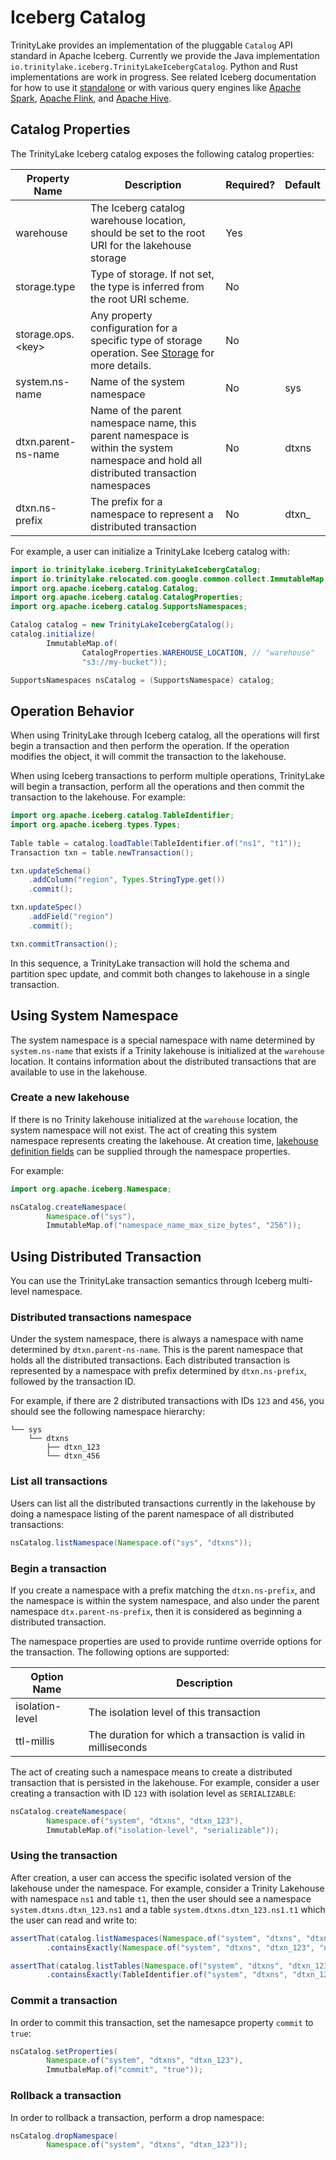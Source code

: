 # Iceberg Catalog

TrinityLake provides an implementation of the pluggable `Catalog` API standard in Apache Iceberg.
Currently we provide the Java implementation `io.trinitylake.iceberg.TrinityLakeIcebergCatalog`.
Python and Rust implementations are work in progress.
See related Iceberg documentation for how to use it [standalone](https://iceberg.apache.org/docs/nightly/java-api-quickstart/) or 
with various query engines like [Apache Spark](https://iceberg.apache.org/docs/nightly/spark-configuration/#catalog-configuration), 
[Apache Flink](https://iceberg.apache.org/docs/nightly/flink/#catalog-configuration),
and [Apache Hive](https://iceberg.apache.org/docs/nightly/hive/#custom-iceberg-catalogs).

## Catalog Properties

The TrinityLake Iceberg catalog exposes the following catalog properties:

| Property Name       | Description                                                                                                                             | Required? | Default |
|---------------------|-----------------------------------------------------------------------------------------------------------------------------------------|-----------|---------|
| warehouse           | The Iceberg catalog warehouse location, should be set to the root URI for the lakehouse storage                                         | Yes       |         |
| storage.type        | Type of storage. If not set, the type is inferred from the root URI scheme.                                                             | No        |         |
| storage.ops.<key\>  | Any property configuration for a specific type of storage operation. See [Storage](../storage/overview.md) for more details.            | No        |         |
| system.ns-name      | Name of the system namespace                                                                                                            | No        | sys     |
| dtxn.parent-ns-name | Name of the parent namespace name, this parent namespace is within the system namespace and hold all distributed transaction namespaces | No        | dtxns   |
| dtxn.ns-prefix      | The prefix for a namespace to represent a distributed transaction                                                                       | No        | dtxn_   |

For example, a user can initialize a TrinityLake Iceberg catalog with:

```java
import io.trinitylake.iceberg.TrinityLakeIcebergCatalog;
import io.trinitylake.relocated.com.google.common.collect.ImmutableMap;
import org.apache.iceberg.catalog.Catalog;
import org.apache.iceberg.catalog.CatalogProperties;
import org.apache.iceberg.catalog.SupportsNamespaces;

Catalog catalog = new TrinityLakeIcebergCatalog();
catalog.initialize(
        ImmutableMap.of(
                CatalogProperties.WAREHOUSE_LOCATION, // "warehouse"
                "s3://my-bucket"));

SupportsNamespaces nsCatalog = (SupportsNamespace) catalog;
```

## Operation Behavior

When using TrinityLake through Iceberg catalog, all the operations will first begin a transaction and then perform the operation.
If the operation modifies the object, it will commit the transaction to the lakehouse.

When using Iceberg transactions to perform multiple operations,
TrinityLake will begin a transaction, perform all the operations and then commit the transaction to the lakehouse.
For example:

```java
import org.apache.iceberg.catalog.TableIdentifier;
import org.apache.iceberg.types.Types;
        
Table table = catalog.loadTable(TableIdentifier.of("ns1", "t1"));
Transaction txn = table.newTransaction();

txn.updateSchema()
    .addColumn("region", Types.StringType.get())
    .commit();

txn.updateSpec()
    .addField("region")
    .commit();

txn.commitTransaction();
```

In this sequence, a TrinityLake transaction will hold the schema and partition spec update, 
and commit both changes to lakehouse in a single transaction. 

## Using System Namespace

The system namespace is a special namespace with name determined by `system.ns-name` that exists 
if a Trinity lakehouse is initialized at the `warehouse` location.
It contains information about the distributed transactions that are available to use in the lakehouse.

### Create a new lakehouse

If there is no Trinity lakehouse initialized at the `warehouse` location, the system namespace will not exist.
The act of creating this system namespace represents creating the lakehouse.
At creation time, [lakehouse definition fields](../format/definitions/lakehouse.md) can be supplied through the namespace properties.

For example:

```java
import org.apache.iceberg.Namespace;

nsCatalog.createNamespace(
        Namespace.of("sys"), 
        ImmutableMap.of("namespace_name_max_size_bytes", "256"));
```

## Using Distributed Transaction
 
You can use the TrinityLake transaction semantics through Iceberg multi-level namespace.

### Distributed transactions namespace

Under the system namespace, there is always a namespace with name determined by `dtxn.parent-ns-name`.
This is the parent namespace that holds all the distributed transactions.
Each distributed transaction is represented by a namespace with prefix determined by `dtxn.ns-prefix`,
followed by the transaction ID.

For example, if there are 2 distributed transactions with IDs `123` and `456`, 
you should see the following namespace hierarchy:

```
└── sys
    └── dtxns
        ├── dtxn_123
        └── dtxn_456
```

### List all transactions

Users can list all the distributed transactions currently in the lakehouse
by doing a namespace listing of the parent namespace of all distributed transactions:

```java
nsCatalog.listNamespace(Namespace.of("sys", "dtxns"));
```

### Begin a transaction

If you create a namespace with a prefix matching the `dtxn.ns-prefix`,
and the namespace is within the system namespace, and also under the parent namespace `dtx.parent-ns-prefix`,
then it is considered as beginning a distributed transaction.

The namespace properties are used to provide runtime override options for the transaction. The following options are supported:

| Option Name     | Description                                                   |
|-----------------|---------------------------------------------------------------|
| isolation-level | The isolation level of this transaction                       |
| ttl-millis      | The duration for which a transaction is valid in milliseconds |

The act of creating such a namespace means to create a distributed transaction that is persisted in the lakehouse.
For example, consider a user creating a transaction with ID `123` with isolation level as `SERIALIZABLE`:

```java
nsCatalog.createNamespace(
        Namespace.of("system", "dtxns", "dtxn_123"), 
        ImmutableMap.of("isolation-level", "serializable"));
```

### Using the transaction

After creation, a user can access the specific isolated version of the lakehouse under the namespace.
For example, consider a Trinity Lakehouse with namespace `ns1` and table `t1`,
then the user should see a namespace `system.dtxns.dtxn_123.ns1` 
and a table `system.dtxns.dtxn_123.ns1.t1` which the user can read and write to:

```java
assertThat(catalog.listNamespaces(Namespace.of("system", "dtxns", "dtxn_123")))
        .containsExactly(Namespace.of("system", "dtxns", "dtxn_123", "ns1"));

assertThat(catalog.listTables(Namespace.of("system", "dtxns", "dtxn_123", "ns1")))
        .containsExactly(TableIdentifier.of("system", "dtxns", "dtxn_123", "ns1", "t1"));
```

### Commit a transaction

In order to commit this transaction, set the namesapce property `commit` to `true`:

```java
nsCatalog.setProperties(
        Namespace.of("system", "dtxns", "dtxn_123"), 
        ImmutbaleMap.of("commit", "true"));
```

### Rollback a transaction

In order to rollback a transaction, perform a drop namespace:

```java
nsCatalog.dropNamespace(
        Namespace.of("system", "dtxns", "dtxn_123"));
```